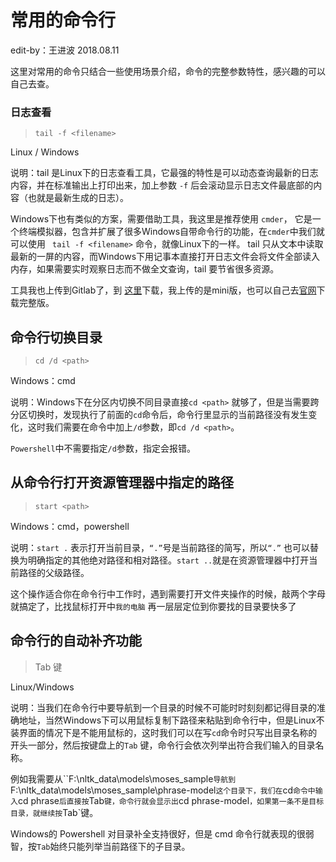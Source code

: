 # 常用的命令行

edit-by：王进波 2018.08.11

这里对常用的命令只结合一些使用场景介绍，命令的完整参数特性，感兴趣的可以自己去查。

### 日志查看

> `tail -f <filename> `

Linux / Windows

说明：tail 是Linux下的日志查看工具，它最强的特性是可以动态查询最新的日志内容，并在标准输出上打印出来，加上参数 `-f` 后会滚动显示日志文件最底部的内容（也就是最新生成的日志）。

Windows下也有类似的方案，需要借助工具，我这里是推荐使用 `cmder`， 它是一个终端模拟器，包含并扩展了很多Windows自带命令行的功能，在`cmder`中我们就可以使用 ` tail -f <filename>`  命令，就像Linux下的一样。
tail 只从文本中读取最新的一屏的内容，而Windows下用记事本直接打开日志文件会将文件全部读入内存，如果需要实时观察日志而不做全文查询，tail 要节省很多资源。

工具我也上传到Gitlab了，到 [这里](https://civpub.vicp.net:8443/wangjinbo/Svn-to-Git/blob/master/%E5%B7%A5%E5%85%B7/cmder_mini.zip)下载，我上传的是mini版，也可以自己去[官网](http://cmder.net/)下载完整版。

## 命令行切换目录

> `cd /d <path>`

Windows：cmd

说明：Windows下在分区内切换不同目录直接`cd <path>` 就够了，但是当需要跨分区切换时，发现执行了前面的`cd`命令后，命令行里显示的当前路径没有发生变化，这时我们需要在命令中加上`/d`参数，即`cd /d <path>`。

`Powershell`中不需要指定`/d`参数，指定会报错。

## 从命令行打开资源管理器中指定的路径

> `start <path>` 

Windows：cmd，powershell

说明：`start .` 表示打开当前目录，`“.”`号是当前路径的简写，所以`“.”` 也可以替换为明确指定的其他绝对路径和相对路径。`start ..`就是在资源管理器中打开当前路径的父级路径。

这个操作适合你在命令行中工作时，遇到需要打开文件夹操作的时候，敲两个字母就搞定了，比找鼠标打开中`我的电脑` 再一层层定位到你要找的目录要快多了

## 命令行的自动补齐功能

> Tab 键

Linux/Windows

说明：当我们在命令行中要导航到一个目录的时候不可能时时刻刻都记得目录的准确地址，当然Windows下可以用鼠标复制下路径来粘贴到命令行中，但是Linux不装界面的情况下是不能用鼠标的，这时我们可以在写`cd`命令时只写出目录名称的开头一部分，然后按键盘上的`Tab` 键，命令行会依次列举出符合我们输入的目录名称。

例如我需要从``F:\nltk_data\models\moses_sample`导航到`F:\nltk_data\models\moses_sample\phrase-model`这个目录下，我们在`cd`命令中输入`cd phrase`后直接按`Tab`键，命令行就会显示出`cd phrase-model`，如果第一条不是目标目录，就继续按`Tab`键。

Windows的 Powershell 对目录补全支持很好，但是 cmd 命令行就表现的很弱智，按`Tab`始终只能列举当前路径下的子目录。